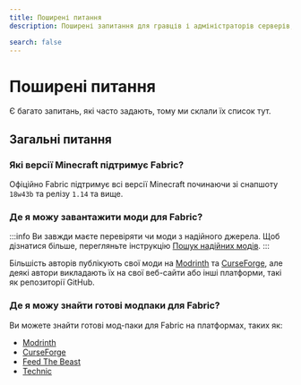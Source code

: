 ```yaml
---
title: Поширені питання
description: Поширені запитання для гравців і адміністраторів серверів, пов’язані з Fabric.

search: false
---
```


# Поширені питання

Є багато запитань, які часто задають, тому ми склали їх список тут.

## Загальні питання

### Які версії Minecraft підтримує Fabric?

Офіційно Fabric підтримує всі версії Minecraft починаючи зі снапшоту `18w43b` та релізу `1.14` та вище.

### Де я можу завантажити моди для Fabric?

:::info
Ви завжди маєте перевіряти чи моди з надійного джерела. Щоб дізнатися більше, перегляньте інструкцію [Пошук надійних модів](./finding-mods).
:::

Більшість авторів публікують свої моди на [Modrinth](https://modrinth.com/mods?g=categories:%27fabric%27) та [CurseForge](https://www.curseforge.com/minecraft/search?class=mc-mods&gameVersionTypeId=4), але деякі автори викладають їх на свої веб-сайти або інші платформи, такі як репозиторії GitHub.

### Де я можу знайти готові модпаки для Fabric?

Ви можете знайти готові мод-паки для Fabric на платформах, таких як:

- [Modrinth](https://modrinth.com/modpacks?g=categories:%27fabric%27)
- [CurseForge](https://www.curseforge.com/minecraft/search?class=modpacks&gameVersionTypeId=4)
- [Feed The Beast](https://www.feed-the-beast.com/ftb-app)
- [Technic](https://www.technicpack.net/modpacks)
